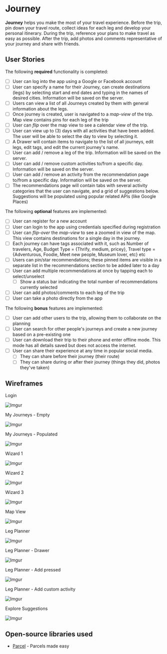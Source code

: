 # Journey
**Journey** helps you make the most of your travel experience. Before the trip, pin down your travel route, collect ideas for each leg and develop your personal itinerary. During the trip, reference your plans to make travel as easy as possible. After the trip, add photos and comments representative of your journey and share with friends.

## User Stories

The following **required** functionality is completed:

* [ ] User can log into the app using a Google or Facebook account
* [ ] User can specify a name for their Journey, can create destinations (legs) by selecting start and end dates and typing in the names of desired cities. Information will be saved on the server.
* [ ] Users can view a list of all Journeys created by them with general information about the legs.
* [ ] Once journey is created, user is navigated to a *map-view* of the trip. Map view contains pins for each leg of the trip
* [ ] User can *flip* over the map view to see a calendar view of the trip.
* [ ] User can view up to (3) days with all activities that have been added. The user will be able to select the day to view by selecting it.
* [ ] A Drawer will contain items to navigate to the list of all journeys, edit legs, edit tags, and edit the current journey's name.
* [ ] User can add / remove a leg of the trip. Information will be saved on the server.
* [ ] User can add / remove custom activities to/from a specific day. Information will be saved on the server.
* [ ] User can add / remove an activity from the recommendation page to/from a specific day. Information will be saved on the server.
* [ ] The recommendations page will contain tabs with several activity categories that the user can navigate, and a grid of suggestions below. Suggestions will be populated using popular related APIs (like Google Places)

The following **optional** features are implemented:

* [ ] User can register for a new account
* [ ] User can login to the app using credentials specified during registration
* [ ] User can *flip-over* the *map-view* to see a zoomed in view of the map. This view contains destinations for a single day in the journey.
* [ ] Each journey can have tags associated with it, such as Number of travelers, Age, Budget Type = {Thrify, medium, pricey}, Travel type = {Adventurous, Foodie, Meet new people, Museum lover, etc} etc
* [ ] Users can pin/star recommendations; these pinned items are visible in a separate list in the recommendations section to be added later to a day
* [ ] User can add multiple recommendations at once by tapping each to select/unselect
  * [ ] Show a status bar indicating the total number of recommendations currently selected
* [ ] User can add photos/comments to each leg of the trip
* [ ] User can take a photo directly from the app

The following **bonus** features are implemented:

* [ ] User can add other users to the trip, allowing them to collaborate on the planning
* [ ] User can search for other people's journeys and create a new journey based on a pre-existing one
* [ ] User can download their trip to their phone and enter offline mode. This mode has all details saved but does not access the internet.
* [ ] User can share their experience at any time in popular social media. 
  * [ ] They can share before their journey (their route)
  * [ ] They can share during or after their journey (things they did, photos they've taken)

## Wireframes

Login 

![Imgur](http://i.imgur.com/AVQKwzo.jpg)

My Journeys - Empty

![Imgur](http://i.imgur.com/UhweanV.jpg)

My Journeys - Populated

![Imgur](http://i.imgur.com/mOY6FiU.jpg)

Wizard 1

![Imgur](http://i.imgur.com/cvW9ltR.jpg)

Wizard 2

![Imgur](http://i.imgur.com/RshVnN6.jpg)

Wizard 3

![Imgur](http://i.imgur.com/oExqX30.jpg)

Map View

![Imgur](http://i.imgur.com/kzjUc0j.jpg)

Leg Planner

![Imgur](http://i.imgur.com/UC42pRN.jpg)

Leg Planner - Drawer

![Imgur](http://i.imgur.com/RTXAC4x.jpg)

Leg Planner - Add pressed

![Imgur](http://i.imgur.com/yb0tipe.jpg)

Leg Planner - Add custom activity

![Imgur](http://i.imgur.com/uJzsUs2.jpg)

Explore Suggestions

![Imgur](http://i.imgur.com/ZNfe8pI.jpg)


## Open-source libraries used

- [Parcel](https://github.com/johncarl81/parceler) - Parcels made easy
